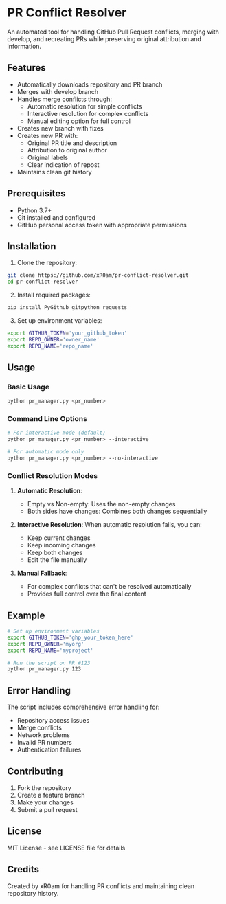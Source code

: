 # PR Conflict Resolver

An automated tool for handling GitHub Pull Request conflicts, merging with develop, and recreating PRs while preserving original attribution and information.

## Features

- Automatically downloads repository and PR branch
- Merges with develop branch
- Handles merge conflicts through:
  - Automatic resolution for simple conflicts
  - Interactive resolution for complex conflicts
  - Manual editing option for full control
- Creates new branch with fixes
- Creates new PR with:
  - Original PR title and description
  - Attribution to original author
  - Original labels
  - Clear indication of repost
- Maintains clean git history

## Prerequisites

- Python 3.7+
- Git installed and configured
- GitHub personal access token with appropriate permissions

## Installation

1. Clone the repository:
```bash
git clone https://github.com/xR0am/pr-conflict-resolver.git
cd pr-conflict-resolver
```

2. Install required packages:
```bash
pip install PyGithub gitpython requests
```

3. Set up environment variables:
```bash
export GITHUB_TOKEN='your_github_token'
export REPO_OWNER='owner_name'
export REPO_NAME='repo_name'
```

## Usage

### Basic Usage

```bash
python pr_manager.py <pr_number>
```

### Command Line Options

```bash
# For interactive mode (default)
python pr_manager.py <pr_number> --interactive

# For automatic mode only
python pr_manager.py <pr_number> --no-interactive
```

### Conflict Resolution Modes

1. **Automatic Resolution**:
   - Empty vs Non-empty: Uses the non-empty changes
   - Both sides have changes: Combines both changes sequentially

2. **Interactive Resolution**:
   When automatic resolution fails, you can:
   - Keep current changes
   - Keep incoming changes
   - Keep both changes
   - Edit the file manually

3. **Manual Fallback**:
   - For complex conflicts that can't be resolved automatically
   - Provides full control over the final content

## Example

```bash
# Set up environment variables
export GITHUB_TOKEN='ghp_your_token_here'
export REPO_OWNER='myorg'
export REPO_NAME='myproject'

# Run the script on PR #123
python pr_manager.py 123
```

## Error Handling

The script includes comprehensive error handling for:
- Repository access issues
- Merge conflicts
- Network problems
- Invalid PR numbers
- Authentication failures

## Contributing

1. Fork the repository
2. Create a feature branch
3. Make your changes
4. Submit a pull request

## License

MIT License - see LICENSE file for details

## Credits

Created by xR0am for handling PR conflicts and maintaining clean repository history.